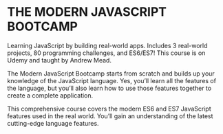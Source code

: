 # THE MODERN JAVASCRIPT BOOTCAMP

Learning JavaScript by building real-world apps. Includes 3 real-world projects, 
80 programming challenges, and ES6/ES7! This course is on Udemy and taught by
Andrew Mead.

The Modern JavaScript Bootcamp starts from scratch and builds up your knowledge 
of the JavaScript language. Yes, you’ll learn all the features of the language, 
but you’ll also learn how to use those features together to create a complete 
application.

This comprehensive course covers the modern ES6 and ES7 JavaScript features 
used in the real world. You’ll gain an understanding of the latest cutting-edge 
language features.
